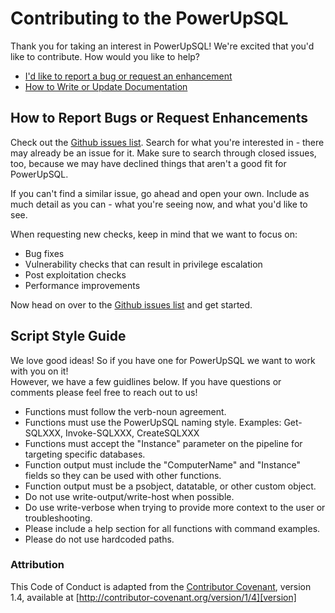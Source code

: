 # Contributing to the PowerUpSQL

Thank you for taking an interest in PowerUpSQL! We're excited that you'd like to contribute. How would you like to help?

* [I'd like to report a bug or request an enhancement](#how-to-report-bugs-or-request-enhancements)
* [How to Write or Update Documentation](#how-to-write-or-update-documentation)

## How to Report Bugs or Request Enhancements
Check out the [Github issues list]. Search for what you're interested in - there may already be an issue for it. Make sure to search through closed issues, too, because we may have declined things that aren't a good fit for PowerUpSQL.

If you can't find a similar issue, go ahead and open your own. Include as much detail as you can - what you're seeing now, and what you'd like to see.

When requesting new checks, keep in mind that we want to focus on:

* Bug fixes
* Vulnerability checks that can result in privilege escalation
* Post exploitation checks
* Performance improvements

Now head on over to the [Github issues list] and get started.

## Script Style Guide
We love good ideas! So if you have one for PowerUpSQL we want to work with you on it!  
However, we have a few guidlines below. If you have questions or comments please feel free to reach out to us! 
* Functions must follow the verb-noun agreement.  
* Functions must use the PowerUpSQL naming style. Examples: Get-SQLXXX, Invoke-SQLXXX, CreateSQLXXX
* Functions must accept the "Instance" parameter on the pipeline for targeting specific databases.
* Function output must include the "ComputerName" and "Instance" fields so they can be used with other functions.
* Function output must be a psobject, datatable, or other custom object. 
* Do not use write-output/write-host when possible. 
* Do use write-verbose when trying to provide more context to the user or troubleshooting.
* Please include a help section for all functions with command examples.
* Please do not use hardcoded paths.


### Attribution
This Code of Conduct is adapted from the [Contributor Covenant][homepage], version 1.4, available at [http://contributor-covenant.org/version/1/4][version]

[homepage]: http://contributor-covenant.org
[version]: http://contributor-covenant.org/version/1/4/
[Github issues list]:https://github.com/NetSPI/PowerUpSQL/issues
